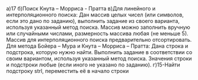 а)17
б)Поиск Кнута – Морриса - Пратта
в)Для линейного и интерполяционного поиска: Дан массив целых чисел 
(или символов, если это дано по заданию), выполнить задание из своего 
варианта, используя указанный метод поиска. Массив можно заполнить вручную 
или случайными числами, размерность массива любая (не меньше 5). Массив для 
интерполяционного поиска предварительно отсортировать.
Для метода Бойера – Мура и Кнута – Морриса – Пратта: Дана строка и 
подстрока, которую нужно найти. Выполнить задание в соответствии со 
своим вариантом, используя указанный метод поиска. Значения строки и 
подстроки любые (если иного не указано по заданию).
г)15-Найти подстроку strl, переместить её в начало строки